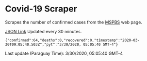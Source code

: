 # Covid-19 Scraper

Scrapes the number of confirmed cases from the [MSPBS](https://www.mspbs.gov.py/covid-19.php) web page.

[JSON Link](https://jmayalag.github.io/covid19-scrape/cases.json)
Updated every 30 minutes.
```
{"confirmed":64,"deaths":0,"recovered":0,"timestamp":"2020-03-30T09:05:40.503Z","pyt":"3/30/2020, 05:05:40 GMT-4"}
```
Last update (Paraguay Time): 3/30/2020, 05:05:40 GMT-4